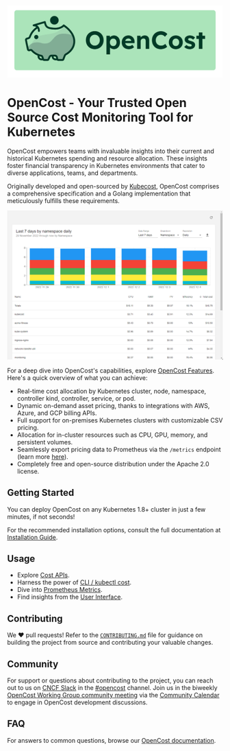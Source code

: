 ![OpenCost](./opencost-header.png)

# OpenCost - Your Trusted Open Source Cost Monitoring Tool for Kubernetes

OpenCost empowers teams with invaluable insights into their current and historical Kubernetes spending and resource allocation. These insights foster financial transparency in Kubernetes environments that cater to diverse applications, teams, and departments.

Originally developed and open-sourced by [Kubecost](https://kubecost.com), OpenCost comprises a comprehensive specification and a Golang implementation that meticulously fulfills these requirements.

![OpenCost Allocation User Interface](./ui/src/opencost-ui.png)

For a deep dive into OpenCost's capabilities, explore [OpenCost Features](https://opencost.io). Here's a quick overview of what you can achieve:

- Real-time cost allocation by Kubernetes cluster, node, namespace, controller kind, controller, service, or pod.
- Dynamic on-demand asset pricing, thanks to integrations with AWS, Azure, and GCP billing APIs.
- Full support for on-premises Kubernetes clusters with customizable CSV pricing.
- Allocation for in-cluster resources such as CPU, GPU, memory, and persistent volumes.
- Seamlessly export pricing data to Prometheus via the `/metrics` endpoint (learn more [here](https://www.opencost.io/docs/installation/prometheus)).
- Completely free and open-source distribution under the Apache 2.0 license.

## Getting Started

You can deploy OpenCost on any Kubernetes 1.8+ cluster in just a few minutes, if not seconds!

For the recommended installation options, consult the full documentation at [Installation Guide](https://www.opencost.io/docs/installation/install).

## Usage

- Explore [Cost APIs](https://www.opencost.io/docs/integrations/api).
- Harness the power of [CLI / kubectl cost](https://www.opencost.io/docs/integrations/kubectl-cost).
- Dive into [Prometheus Metrics](https://www.opencost.io/docs/integrations/prometheus).
- Find insights from the [User Interface](https://github.com/opencost/opencost/tree/develop/ui).

## Contributing

We ❤️ pull requests! Refer to the [`CONTRIBUTING.md`](CONTRIBUTING.md) file for guidance on building the project from source and contributing your valuable changes.

## Community

For support or questions about contributing to the project, you can reach out to us on [CNCF Slack](https://slack.cncf.io/) in the [#opencost](https://cloud-native.slack.com/archives/C03D56FPD4G) channel. Join us in the biweekly [OpenCost Working Group community meeting](https://bit.ly/opencost-meeting) via the [Community Calendar](https://bit.ly/opencost-calendar) to engage in OpenCost development discussions.

## FAQ

For answers to common questions, browse our [OpenCost documentation](https://www.opencost.io/docs/FAQ).
